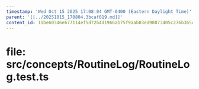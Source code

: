 ```yaml
---
timestamp: 'Wed Oct 15 2025 17:08:04 GMT-0400 (Eastern Daylight Time)'
parent: '[[../20251015_170804.3bcaf019.md]]'
content_id: 11be60346e677114ef5d72b4d1966a175f9aab03ed98873405c276b365c44e7b
---
```


# file: src/concepts/RoutineLog/RoutineLog.test.ts
